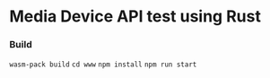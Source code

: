 # Media Device API test using Rust

### Build

`wasm-pack build`
`cd www`
`npm install`
`npm run start`
